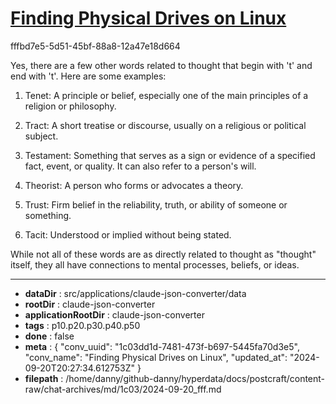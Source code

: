# [Finding Physical Drives on Linux](https://claude.ai/chat/1c03dd1d-7481-473f-b697-5445fa70d3e5)

fffbd7e5-5d51-45bf-88a8-12a47e18d664

 Yes, there are a few other words related to thought that begin with 't' and end with 't'. Here are some examples:

1. Tenet: A principle or belief, especially one of the main principles of a religion or philosophy.

2. Tract: A short treatise or discourse, usually on a religious or political subject.

3. Testament: Something that serves as a sign or evidence of a specified fact, event, or quality. It can also refer to a person's will.

4. Theorist: A person who forms or advocates a theory.

5. Trust: Firm belief in the reliability, truth, or ability of someone or something.

6. Tacit: Understood or implied without being stated.

While not all of these words are as directly related to thought as "thought" itself, they all have connections to mental processes, beliefs, or ideas.

---

* **dataDir** : src/applications/claude-json-converter/data
* **rootDir** : claude-json-converter
* **applicationRootDir** : claude-json-converter
* **tags** : p10.p20.p30.p40.p50
* **done** : false
* **meta** : {
  "conv_uuid": "1c03dd1d-7481-473f-b697-5445fa70d3e5",
  "conv_name": "Finding Physical Drives on Linux",
  "updated_at": "2024-09-20T20:27:34.612753Z"
}
* **filepath** : /home/danny/github-danny/hyperdata/docs/postcraft/content-raw/chat-archives/md/1c03/2024-09-20_fff.md